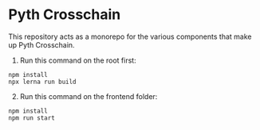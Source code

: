 # Pyth Crosschain

This repository acts as a monorepo for the various components that make up
Pyth Crosschain.

1. Run this command on the root first:
```
npm install
npx lerna run build
```

2. Run this command on the frontend folder:
```
npm install
npm run start
```
